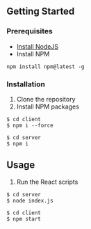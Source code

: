 ## Getting Started
### Prerequisites
- [Install NodeJS ](https://nodejs.org/en/download)
- Install NPM
```
npm install npm@latest -g
```
### Installation
1. Clone the repository
2. Install NPM packages
```
$ cd client
$ npm i --force
```
```
$ cd server
$ npm i
```

## Usage
1. Run the React scripts
```
$ cd server
$ node index.js
```
```
$ cd client
$ npm start
```

